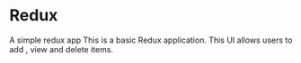 # Redux
A simple redux app
This is a basic Redux application. This UI allows users to add , view and delete items.
